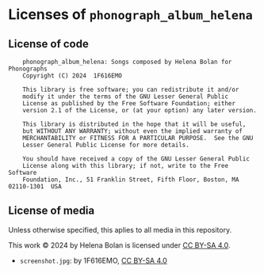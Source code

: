 # Licenses of `phonograph_album_helena`

## License of code

```
    phonograph_album_helena: Songs composed by Helena Bolan for Phonographs
    Copyright (C) 2024  1F616EMO

    This library is free software; you can redistribute it and/or
    modify it under the terms of the GNU Lesser General Public
    License as published by the Free Software Foundation; either
    version 2.1 of the License, or (at your option) any later version.

    This library is distributed in the hope that it will be useful,
    but WITHOUT ANY WARRANTY; without even the implied warranty of
    MERCHANTABILITY or FITNESS FOR A PARTICULAR PURPOSE.  See the GNU
    Lesser General Public License for more details.

    You should have received a copy of the GNU Lesser General Public
    License along with this library; if not, write to the Free Software
    Foundation, Inc., 51 Franklin Street, Fifth Floor, Boston, MA  02110-1301  USA
```

## License of media

Unless otherwise specified, this aplies to all media in this repository.

This work © 2024 by Helena Bolan is licensed under [CC BY-SA 4.0](http://creativecommons.org/licenses/by-sa/4.0/).

* `screenshot.jpg`: by 1F616EMO, [CC BY-SA 4.0](http://creativecommons.org/licenses/by-sa/4.0/)
